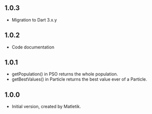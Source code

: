 ## 1.0.3 

- Migration to Dart 3.x.y


## 1.0.2

- Code documentation

## 1.0.1

- getPopulation() in PSO returns the whole population.
- getBestValues() in Particle returns the best value ever of a Particle.

## 1.0.0

- Initial version, created by Matletik.
